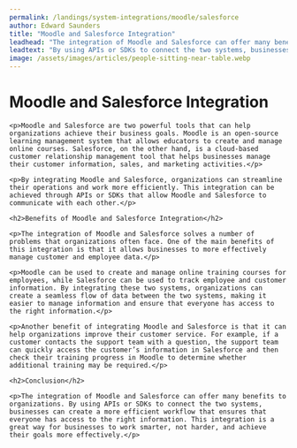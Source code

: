 ```yaml
---
permalink: /landings/system-integrations/moodle/salesforce
author: Edward Saunders
title: "Moodle and Salesforce Integration"
leadhead: "The integration of Moodle and Salesforce can offer many benefits to organizations"
leadtext: "By using APIs or SDKs to connect the two systems, businesses can create a more efficient workflow that ensures that everyone has access to the right information. This integration is a great way for businesses to work smarter, not harder, and achieve their goals more effectively."
image: /assets/images/articles/people-sitting-near-table.webp
---
```

<div class="arttext">
	<h1>Moodle and Salesforce Integration</h1>
	
	<p>Moodle and Salesforce are two powerful tools that can help organizations achieve their business goals. Moodle is an open-source learning management system that allows educators to create and manage online courses. Salesforce, on the other hand, is a cloud-based customer relationship management tool that helps businesses manage their customer information, sales, and marketing activities.</p>

	<p>By integrating Moodle and Salesforce, organizations can streamline their operations and work more efficiently. This integration can be achieved through APIs or SDKs that allow Moodle and Salesforce to communicate with each other.</p>

	<h2>Benefits of Moodle and Salesforce Integration</h2>

	<p>The integration of Moodle and Salesforce solves a number of problems that organizations often face. One of the main benefits of this integration is that it allows businesses to more effectively manage customer and employee data.</p>

	<p>Moodle can be used to create and manage online training courses for employees, while Salesforce can be used to track employee and customer information. By integrating these two systems, organizations can create a seamless flow of data between the two systems, making it easier to manage information and ensure that everyone has access to the right information.</p>

	<p>Another benefit of integrating Moodle and Salesforce is that it can help organizations improve their customer service. For example, if a customer contacts the support team with a question, the support team can quickly access the customer’s information in Salesforce and then check their training progress in Moodle to determine whether additional training may be required.</p>

	<h2>Conclusion</h2>

	<p>The integration of Moodle and Salesforce can offer many benefits to organizations. By using APIs or SDKs to connect the two systems, businesses can create a more efficient workflow that ensures that everyone has access to the right information. This integration is a great way for businesses to work smarter, not harder, and achieve their goals more effectively.</p>

</div>